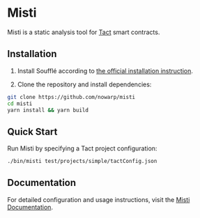 # Misti

Misti is a static analysis tool for [Tact](https://tact-lang.org/) smart contracts.

## Installation
1. Install Soufflé according to [the official installation instruction](https://souffle-lang.github.io/install).

2. Clone the repository and install dependencies:
```bash
git clone https://github.com/nowarp/misti
cd misti
yarn install && yarn build
```

## Quick Start
Run Misti by specifying a Tact project configuration:
```bash
./bin/misti test/projects/simple/tactConfig.json
```

## Documentation
For detailed configuration and usage instructions, visit the [Misti Documentation](https://nowarp.github.io/docs/misti/).
